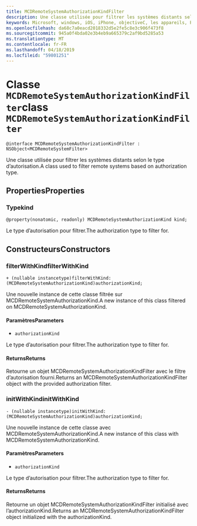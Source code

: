 ```yaml
---
title: MCDRemoteSystemAuthorizationKindFilter
description: Une classe utilisée pour filtrer les systèmes distants selon le type d’autorisation.
keywords: Microsoft, windows, iOS, iPhone, objectiveC, les appareils, Project Rome connectés
ms.openlocfilehash: da68c7a0eacd2018332d5e2fe5c8e3c906f473f8
ms.sourcegitcommit: 945a0f4bda02e3b4eb9a665379c2af9bd5285a53
ms.translationtype: MT
ms.contentlocale: fr-FR
ms.lasthandoff: 04/18/2019
ms.locfileid: "59801251"
---
```

# <a name="class-mcdremotesystemauthorizationkindfilter"></a><span data-ttu-id="81723-104">Classe `MCDRemoteSystemAuthorizationKindFilter`</span><span class="sxs-lookup"><span data-stu-id="81723-104">class `MCDRemoteSystemAuthorizationKindFilter`</span></span> 

```
@interface MCDRemoteSystemAuthorizationKindFilter : NSObject<MCDRemoteSystemFilter>
```  

<span data-ttu-id="81723-105">Une classe utilisée pour filtrer les systèmes distants selon le type d’autorisation.</span><span class="sxs-lookup"><span data-stu-id="81723-105">A class used to filter remote systems based on authorization type.</span></span>

## <a name="properties"></a><span data-ttu-id="81723-106">Properties</span><span class="sxs-lookup"><span data-stu-id="81723-106">Properties</span></span>

### <a name="kind"></a><span data-ttu-id="81723-107">Type</span><span class="sxs-lookup"><span data-stu-id="81723-107">kind</span></span>
`@property(nonatomic, readonly) MCDRemoteSystemAuthorizationKind kind;`

<span data-ttu-id="81723-108">Le type d’autorisation pour filtrer.</span><span class="sxs-lookup"><span data-stu-id="81723-108">The authorization type to filter for.</span></span>

## <a name="constructors"></a><span data-ttu-id="81723-109">Constructeurs</span><span class="sxs-lookup"><span data-stu-id="81723-109">Constructors</span></span>

### <a name="filterwithkind"></a><span data-ttu-id="81723-110">filterWithKind</span><span class="sxs-lookup"><span data-stu-id="81723-110">filterWithKind</span></span>
`+ (nullable instancetype)filterWithKind:(MCDRemoteSystemAuthorizationKind)authorizationKind;`

<span data-ttu-id="81723-111">Une nouvelle instance de cette classe filtrée sur MCDRemoteSystemAuthorizationKind.</span><span class="sxs-lookup"><span data-stu-id="81723-111">A new instance of this class filtered on MCDRemoteSystemAuthorizationKind.</span></span>

#### <a name="parameters"></a><span data-ttu-id="81723-112">Paramètres</span><span class="sxs-lookup"><span data-stu-id="81723-112">Parameters</span></span> 
* `authorizationKind` 

<span data-ttu-id="81723-113">Le type d’autorisation pour filtrer.</span><span class="sxs-lookup"><span data-stu-id="81723-113">The authorization type to filter for.</span></span>

#### <a name="returns"></a><span data-ttu-id="81723-114">Returns</span><span class="sxs-lookup"><span data-stu-id="81723-114">Returns</span></span>
<span data-ttu-id="81723-115">Retourne un objet MCDRemoteSystemAuthorizationKindFilter avec le filtre d’autorisation fourni.</span><span class="sxs-lookup"><span data-stu-id="81723-115">Returns an MCDRemoteSystemAuthorizationKindFilter object with the provided authorization filter.</span></span>

### <a name="initwithkind"></a><span data-ttu-id="81723-116">initWithKind</span><span class="sxs-lookup"><span data-stu-id="81723-116">initWithKind</span></span>
`- (nullable instancetype)initWithKind:(MCDRemoteSystemAuthorizationKind)authorizationKind;`

<span data-ttu-id="81723-117">Une nouvelle instance de cette classe avec MCDRemoteSystemAuthorizationKind.</span><span class="sxs-lookup"><span data-stu-id="81723-117">A new instance of this class with MCDRemoteSystemAuthorizationKind.</span></span>

#### <a name="parameters"></a><span data-ttu-id="81723-118">Paramètres</span><span class="sxs-lookup"><span data-stu-id="81723-118">Parameters</span></span> 
* `authorizationKind` 

<span data-ttu-id="81723-119">Le type d’autorisation pour filtrer.</span><span class="sxs-lookup"><span data-stu-id="81723-119">The authorization type to filter for.</span></span>

#### <a name="returns"></a><span data-ttu-id="81723-120">Returns</span><span class="sxs-lookup"><span data-stu-id="81723-120">Returns</span></span>
<span data-ttu-id="81723-121">Retourne un objet MCDRemoteSystemAuthorizationKindFilter initialisé avec l’authorizationKind.</span><span class="sxs-lookup"><span data-stu-id="81723-121">Returns an MCDRemoteSystemAuthorizationKindFilter object initialized with the authorizationKind.</span></span>